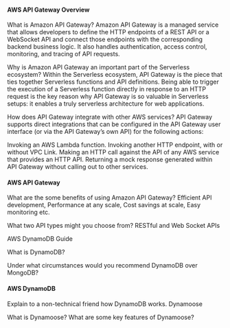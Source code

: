 #### AWS API Gateway Overview

What is Amazon API Gateway?
Amazon API Gateway is a managed service that allows developers to define the HTTP endpoints of a REST API or a WebSocket API and connect those endpoints with the corresponding backend business logic. 
It also handles authentication, access control, monitoring, and tracing of API requests.

Why is Amazon API Gateway an important part of the Serverless ecosystem?
Within the Serverless ecosystem, API Gateway is the piece that ties together Serverless functions and API definitions.
Being able to trigger the execution of a Serverless function directly in response to an HTTP request is the key reason why API Gateway is so valuable in Serverless setups: 
it enables a truly serverless architecture for web applications.

How does API Gateway integrate with other AWS services?
API Gateway supports direct integrations that can be configured in the API Gateway user interface (or via the API Gateway’s own API) for the following actions:

Invoking an AWS Lambda function.
Invoking another HTTP endpoint, with or without VPC Link.
Making an HTTP call against the API of any AWS service that provides an HTTP API.
Returning a mock response generated within API Gateway without calling out to other services.

#### AWS API Gateway

What are the some benefits of using Amazon API Gateway?
Efficient API development, Performance at any scale, Cost savings at scale, Easy monitoring etc.

What two API types might you choose from?
RESTful and Web Socket APIs

AWS DynamoDB Guide

What is DynamoDB?

Under what circumstances would you recommend DynamoDB over MongoDB?

#### AWS DynamoDB

Explain to a non-technical friend how DynamoDB works.
Dynamoose

What is Dynamoose?
What are some key features of Dynamoose?
